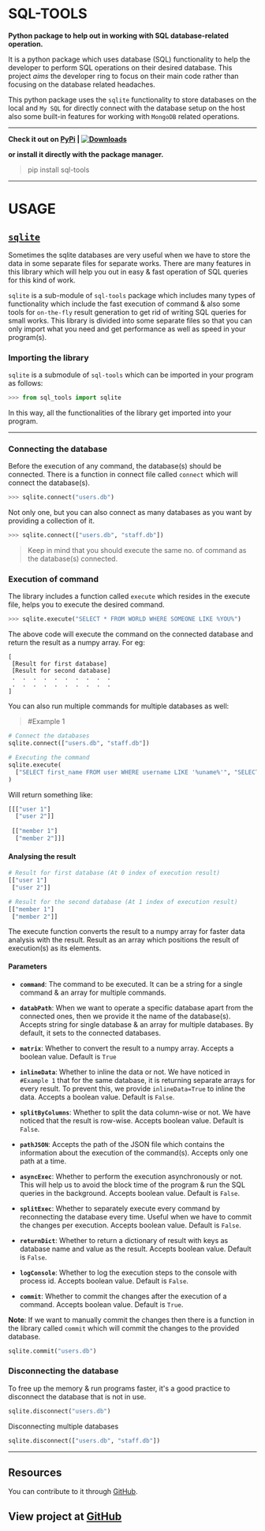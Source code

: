 # SQL-TOOLS

**Python package to help out in working with SQL database-related operation.**

It is a python package which uses database (SQL) functionality to help the developer to perform SQL operations on their desired database. This project _aims_ the developer ring to focus on their main code rather than focusing on the database related headaches.

This python package uses the `sqlite` functionality to store databases on the local and `My SQL` for directly connect with the database setup on the host also some built-in features for working with `MongoDB` related operations.

---

**Check it out on <a href="https://pypi.org/project/sql-tools">PyPi</a> | [![Downloads](https://pepy.tech/badge/sql-tools)](https://pepy.tech/project/sql-tools)**

**or install it directly with the package manager.**

> pip install sql-tools

---

# USAGE

## <u>**`sqlite`**</u>

Sometimes the sqlite databases are very useful when we have to store the data in some separate files for separate works. There are many features in this library which will help you out in easy & fast operation of SQL queries for this kind of work.

`sqlite` is a sub-module of `sql-tools` package which includes many types of functionality which include the fast execution of command & also some tools for `on-the-fly` result generation to get rid of writing SQL queries for small works. This library is divided into some separate files so that you can only import what you need and get performance as well as speed in your program(s).

### **Importing the library**

`sqlite` is a submodule of `sql-tools` which can be imported in your program as follows:

``` python
>>> from sql_tools import sqlite
```

In this way, all the functionalities of the library get imported into your program.

---

### **Connecting the database**

Before the execution of any command, the database(s) should be connected. There is a function in connect file called `connect` which will connect the database(s).

``` python
>>> sqlite.connect("users.db")
```

Not only one, but you can also connect as many databases as you want by providing a collection of it.

``` python
>>> sqlite.connect(["users.db", "staff.db"])
```

> Keep in mind that you should execute the same no. of command as the database(s) connected.

### **Execution of command**

The library includes a function called `execute` which resides in the execute file, helps you to execute the desired command.

``` python
>>> sqlite.execute("SELECT * FROM WORLD WHERE SOMEONE LIKE %YOU%")
```

The above code will execute the command on the connected database and return the result as a numpy array. For eg:

``` text
[
 [Result for first database]
 [Result for second database]
 .  .  .  .  .  .  .  .  .  .
 .  .  .  .  .  .  .  .  .  .
]
```

You can also run multiple commands for multiple databases as well:

> #Example 1

``` python
# Connect the databases
sqlite.connect(["users.db", "staff.db"])

# Executing the command
sqlite.execute(
  ["SELECT first_name FROM user WHERE username LIKE '%uname%'", "SELECT first_name FROM staff WHERE id<2"]
)
```

Will return something like:

``` python
[[["user 1"]
  ["user 2"]]
  
 [["member 1"]
  ["member 2"]]]
```

#### Analysing the result

``` python
# Result for first database (At 0 index of execution result)
[["user 1"]
 ["user 2"]]

# Result for the second database (At 1 index of execution result)
[["member 1"]
 ["member 2"]]
```

The execute function converts the result to a numpy array for faster data analysis with the result. Result as an array which positions the result of execution(s) as its elements.

#### Parameters

- **`command`**: The command to be executed. It can be a string for a single command & an array for multiple commands.

- **`databPath`**: When we want to operate a specific database apart from the connected ones, then we provide it the name of the database(s). Accepts string for single database & an array for multiple databases. By default, it sets to the connected databases.

- **`matrix`**: Whether to convert the result to a numpy array. Accepts a boolean value. Default is `True`

- **`inlineData`**: Whether to inline the data or not. We have noticed in `#Example 1` that for the same database, it is returning separate arrays for every result. To prevent this, we provide `inlineData=True` to inline the data. Accepts a boolean value. Default is `False`.

- **`splitByColumns`**: Whether to split the data column-wise or not. We have noticed that the result is row-wise. Accepts boolean value. Default is `False`.

- **`pathJSON`**: Accepts the path of the JSON file which contains the information about the execution of the command(s). Accepts only one path at a time.

- **`asyncExec`**: Whether to perform the execution asynchronously or not. This will help us to avoid the block time of the program & run the SQL queries in the background. Accepts boolean value. Default is `False`.

- **`splitExec`**: Whether to separately execute every command by reconnecting the database every time. Useful when we have to commit the changes per execution. Accepts boolean value. Default is `False`.

- **`returnDict`**: Whether to return a dictionary of result with keys as database name and value as the result. Accepts boolean value. Default is `False`.

- **`logConsole`**: Whether to log the execution steps to the console with process id. Accepts boolean value. Default is `False`.

- **`commit`**: Whether to commit the changes after the execution of a command. Accepts boolean value. Default is `True`.

**Note**: If we want to manually commit the changes then there is a function in the library called `commit` which will commit the changes to the provided database.

``` python
sqlite.commit("users.db")
```

### **Disconnecting the database**

To free up the memory & run programs faster, it's a good practice to disconnect the database that is not in use.

``` python
sqlite.disconnect("users.db")
```

Disconnecting multiple databases

``` python
sqlite.disconnect(["users.db", "staff.db"])
```

---

## Resources

You can contribute to it through <a href="https://github.com/yogesh-aggarwal/sql-tools-lib">GitHub</a>.

## View project at [GitHub](https://github.com/users/yogesh-aggarwal/projects/2)
